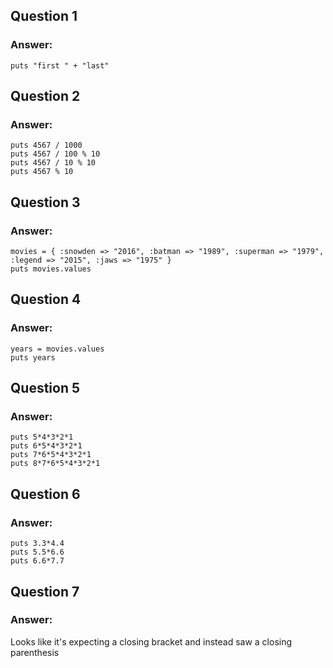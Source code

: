 ## Question 1
### Answer:
`puts "first " + "last"`

## Question 2
### Answer:
```
puts 4567 / 1000
puts 4567 / 100 % 10
puts 4567 / 10 % 10
puts 4567 % 10
```

## Question 3
### Answer:
```
movies = { :snowden => "2016", :batman => "1989", :superman => "1979", :legend => "2015", :jaws => "1975" }
puts movies.values
```

## Question 4
### Answer:
```
years = movies.values
puts years
```

## Question 5
### Answer:
```
puts 5*4*3*2*1
puts 6*5*4*3*2*1
puts 7*6*5*4*3*2*1
puts 8*7*6*5*4*3*2*1
```

## Question 6
### Answer:
```
puts 3.3*4.4
puts 5.5*6.6
puts 6.6*7.7
```

## Question 7
### Answer:
Looks like it's expecting a closing bracket and instead saw a closing parenthesis
